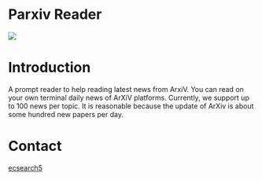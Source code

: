 Parxiv Reader
=====

![](./img/parxiv.gif)

# Introduction

A prompt reader to help reading latest news from ArxiV. You can read on your own terminal daily news of ArXiV platforms.
Currently, we support up to 100 news per topic. It is reasonable because the update of ArXiv is about some hundred new papers per day.

# Contact

[ecsearch5](mailto:ecsearch5@gmail.com)
